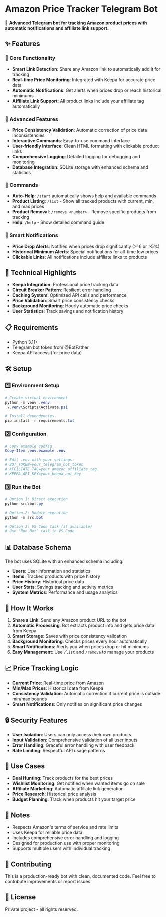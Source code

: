 ﻿# Amazon Price Tracker Telegram Bot

🤖 **Advanced Telegram bot for tracking Amazon product prices with automatic notifications and affiliate link support.**

## ✨ Features

### 🎯 Core Functionality
- **Smart Link Detection**: Share any Amazon link to automatically add it for tracking
- **Real-time Price Monitoring**: Integrated with Keepa for accurate price data
- **Automatic Notifications**: Get alerts when prices drop or reach historical minimums
- **Affiliate Link Support**: All product links include your affiliate tag automatically

### 🔧 Advanced Features
- **Price Consistency Validation**: Automatic correction of price data inconsistencies
- **Interactive Commands**: Easy-to-use command interface
- **User-friendly Interface**: Clean HTML formatting with clickable product links
- **Comprehensive Logging**: Detailed logging for debugging and monitoring
- **Database Integration**: SQLite storage with enhanced schema and statistics

### 🤖 Commands
- **Auto-Help**: `/start` automatically shows help and available commands
- **Product Listing**: `/list` - Show all tracked products with current, min, and max prices
- **Product Removal**: `/remove <number>` - Remove specific products from tracking
- **Help**: `/help` - Show detailed command guide

### 📱 Smart Notifications
- **Price Drop Alerts**: Notified when prices drop significantly (>1€ or >5%)
- **Historical Minimum Alerts**: Special notifications for all-time low prices
- **Clickable Links**: All notifications include affiliate links to products

## 🚀 Technical Highlights

- **Keepa Integration**: Professional price tracking data
- **Circuit Breaker Pattern**: Resilient error handling
- **Caching System**: Optimized API calls and performance
- **Price Validation**: Smart price consistency checks
- **Background Monitoring**: Hourly automatic price checks
- **User Statistics**: Track savings and notification history

## 📋 Requirements

- Python 3.11+
- Telegram bot token from @BotFather
- Keepa API access (for price data)

## 🛠️ Setup

### 1️⃣ Environment Setup
```powershell
# Create virtual environment
python -m venv .venv
.\.venv\Scripts\Activate.ps1

# Install dependencies
pip install -r requirements.txt
```

### 2️⃣ Configuration
```powershell
# Copy example config
Copy-Item .env.example .env

# Edit .env with your settings:
# BOT_TOKEN=your_telegram_bot_token
# AFFILIATE_TAG=your_amazon_affiliate_tag
# KEEPA_API_KEY=your_keepa_api_key
```

### 3️⃣ Run the Bot
```powershell
# Option 1: Direct execution
python src\bot.py

# Option 2: Module execution
python -m src.bot

# Option 3: VS Code task (if available)
# Use "Run Bot" task in VS Code
```

## 📊 Database Schema

The bot uses SQLite with an enhanced schema including:
- **Users**: User information and statistics
- **Items**: Tracked products with price history
- **Price History**: Historical price data
- **User Stats**: Savings tracking and activity metrics
- **System Metrics**: Performance and usage analytics

## 🔄 How It Works

1. **Share a Link**: Send any Amazon product URL to the bot
2. **Automatic Processing**: Bot extracts product info and gets price data from Keepa
3. **Smart Storage**: Saves with price consistency validation
4. **Background Monitoring**: Checks prices every hour automatically
5. **Smart Notifications**: Alerts you when prices drop or hit minimums
6. **Easy Management**: Use `/list` and `/remove` to manage your products

## 📈 Price Tracking Logic

- **Current Price**: Real-time price from Amazon
- **Min/Max Prices**: Historical data from Keepa
- **Consistency Validation**: Automatic correction if current price is outside min/max bounds
- **Smart Notifications**: Only notifies on significant price changes

## 🔒 Security Features

- **User Isolation**: Users can only access their own products
- **Input Validation**: Comprehensive validation of all user inputs
- **Error Handling**: Graceful error handling with user feedback
- **Rate Limiting**: Respectful API usage patterns

## 🎯 Use Cases

- **Deal Hunting**: Track products for the best prices
- **Wishlist Monitoring**: Get notified when wanted items go on sale
- **Affiliate Marketing**: Automatic affiliate link generation
- **Price Research**: Historical price analysis
- **Budget Planning**: Track when products hit your target price

## 📝 Notes

- Respects Amazon's terms of service and rate limits
- Uses Keepa for reliable price data
- Includes comprehensive error handling and logging
- Designed for production use with proper monitoring
- Supports multiple users with individual tracking

## 🤝 Contributing

This is a production-ready bot with clean, documented code. Feel free to contribute improvements or report issues.

## 📄 License

Private project - all rights reserved.
